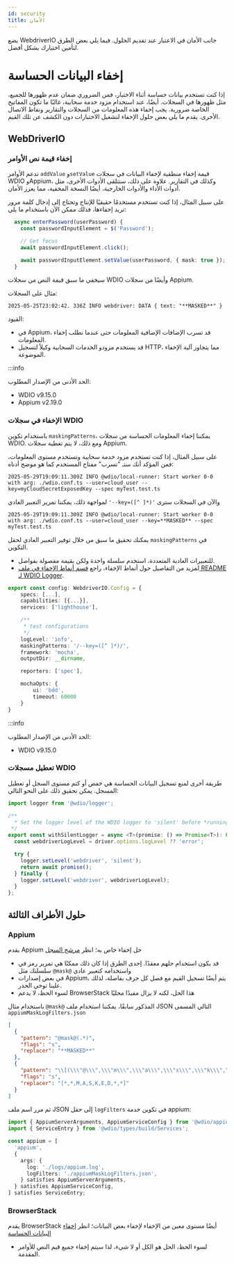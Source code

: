 ```yaml
---
id: security
title: الأمان
---
```


يضع WebdriverIO جانب الأمان في الاعتبار عند تقديم الحلول. فيما يلي بعض الطرق لتأمين اختبارك بشكل أفضل.

# إخفاء البيانات الحساسة

إذا كنت تستخدم بيانات حساسة أثناء الاختبار، فمن الضروري ضمان عدم ظهورها للجميع، مثل ظهورها في السجلات. أيضًا، عند استخدام مزود خدمة سحابية، غالبًا ما تكون المفاتيح الخاصة ضرورية. يجب إخفاء هذه المعلومات من السجلات والتقارير ونقاط الاتصال الأخرى. يقدم ما يلي بعض حلول الإخفاء لتشغيل الاختبارات دون الكشف عن تلك القيم.

## WebDriverIO

### إخفاء قيمة نص الأوامر

تدعم الأوامر `addValue` و`setValue` قيمة إخفاء منطقية لإخفاء البيانات في سجلات WDIO وAppium، وكذلك في التقارير. علاوة على ذلك، ستتلقى الأدوات الأخرى، مثل أدوات الأداء والأدوات الخارجية، أيضًا النسخة المخفية، مما يعزز الأمان.

على سبيل المثال، إذا كنت تستخدم مستخدمًا حقيقيًا للإنتاج وتحتاج إلى إدخال كلمة مرور تريد إخفاءها، فذلك ممكن الآن باستخدام ما يلي:

```ts
  async enterPassword(userPassword) {
    const passwordInputElement = $('Password');

    // Get focus
    await passwordInputElement.click();

    await passwordInputElement.setValue(userPassword, { mask: true });
  }
```

سيخفي ما سبق قيمة النص من سجلات WDIO وأيضًا من سجلات Appium.

مثال على السجلات:
```text
2025-05-25T23:02:42. 336Z INFO webdriver: DATA { text: "**MASKED**" }
```

القيود:
  - في Appium، قد تسرب الإضافات الإضافية المعلومات حتى عندما نطلب إخفاء المعلومات.
  - قد يستخدم مزودو الخدمات السحابية وكيلاً لتسجيل HTTP، مما يتجاوز آلية الإخفاء الموضوعة.

:::info

الحد الأدنى من الإصدار المطلوب:
 - WDIO v9.15.0
 - Appium v2.19.0

### الإخفاء في سجلات WDIO

باستخدام تكوين `maskingPatterns`، يمكننا إخفاء المعلومات الحساسة من سجلات WDIO. ومع ذلك، لا يتم تغطية سجلات Appium.

على سبيل المثال، إذا كنت تستخدم مزود خدمة سحابية وتستخدم مستوى المعلومات، فمن المؤكد أنك ستـ "تسرب" مفتاح المستخدم كما هو موضح أدناه:

```text
2025-05-29T19:09:11.309Z INFO @wdio/local-runner: Start worker 0-0 with arg: ./wdio.conf.ts --user=cloud_user --key=myCloudSecretExposedKey --spec myTest.test.ts
```

لمواجهة ذلك، يمكننا تمرير التعبير العادي `'--key=([^ ]*)'` والآن في السجلات سترى

```text
2025-05-29T19:09:11.309Z INFO @wdio/local-runner: Start worker 0-0 with arg: ./wdio.conf.ts --user=cloud_user --key=**MASKED** --spec myTest.test.ts
```

يمكنك تحقيق ما سبق من خلال توفير التعبير العادي لحقل `maskingPatterns` في التكوين.
  - للتعبيرات العادية المتعددة، استخدم سلسلة واحدة ولكن بقيمة مفصولة بفواصل.
  - لمزيد من التفاصيل حول أنماط الإخفاء، راجع [قسم أنماط الإخفاء في ملف README لـ WDIO Logger](https://github.com/webdriverio/webdriverio/blob/main/packages/wdio-logger/README.md#masking-patterns).

```ts
export const config: WebdriverIO.Config = {
    specs: [...],
    capabilities: [{...}],
    services: ['lighthouse'],

    /**
     * test configurations
     */
    logLevel: 'info',
    maskingPatterns: '/--key=([^ ]*)/',
    framework: 'mocha',
    outputDir: __dirname,

    reporters: ['spec'],

    mochaOpts: {
        ui: 'bdd',
        timeout: 60000
    }
}
```

:::info

الحد الأدنى من الإصدار المطلوب:
 - WDIO v9.15.0

### تعطيل مسجلات WDIO

طريقة أخرى لمنع تسجيل البيانات الحساسة هي خفض أو كتم مستوى السجل أو تعطيل المسجل.
يمكن تحقيق ذلك على النحو التالي:

```ts
import logger from '@wdio/logger';

/**
  * Set the logger level of the WDIO logger to 'silent' before *running a promise, which helps hide sensitive information in the logs.
 */
export const withSilentLogger = async <T>(promise: () => Promise<T>): Promise<T> => {
  const webdriverLogLevel = driver.options.logLevel ?? 'error';

  try {
    logger.setLevel('webdriver', 'silent');
    return await promise();
  } finally {
    logger.setLevel('webdriver', webdriverLogLevel);
  }
};
```

## حلول الأطراف الثالثة

### Appium
يقدم Appium حل إخفاء خاص به؛ انظر [مرشح السجل](https://appium.io/docs/en/2.0/guides/log-filters/)
 - قد يكون استخدام حلهم معقدًا. إحدى الطرق إذا كان ذلك ممكنًا هي تمرير رمز في سلسلتك مثل `@mask@` واستخدامه كتعبير عادي
 - في بعض إصدارات Appium، يتم أيضًا تسجيل القيم مع فصل كل حرف بفاصلة، لذلك علينا توخي الحذر.
 - لسوء الحظ، لا يدعم BrowserStack هذا الحل، لكنه لا يزال مفيدًا محليًا
 
باستخدام مثال `@mask@` المذكور سابقًا، يمكننا استخدام ملف JSON التالي المسمى `appiumMaskLogFilters.json`
```json
[
  {
    "pattern": "@mask@(.*)",
    "flags": "s",
    "replacer": "**MASKED**"
  },
  {
    "pattern": "\\[(\\\"@\\\",\\\"m\\\",\\\"a\\\",\\\"s\\\",\\\"k\\\",\\\"@\\\",\\S+)\\]",
    "flags": "s",
    "replacer": "[*,*,M,A,S,K,E,D,*,*]"
  }
]
```

ثم مرر اسم ملف JSON إلى حقل `logFilters` في تكوين خدمة appium:
```ts
import { AppiumServerArguments, AppiumServiceConfig } from '@wdio/appium-service';
import { ServiceEntry } from '@wdio/types/build/Services';

const appium = [
  'appium',
  {
    args: {
      log: './logs/appium.log',
      logFilters: './appiumMaskLogFilters.json',
    } satisfies AppiumServerArguments,
  } satisfies AppiumServiceConfig,
] satisfies ServiceEntry;
```

### BrowserStack

يقدم BrowserStack أيضًا مستوى معين من الإخفاء لإخفاء بعض البيانات؛ انظر [إخفاء البيانات الحساسة](https://www.browserstack.com/docs/automate/selenium/hide-sensitive-data)
 - لسوء الحظ، الحل هو الكل أو لا شيء، لذا سيتم إخفاء جميع قيم النص للأوامر المقدمة.